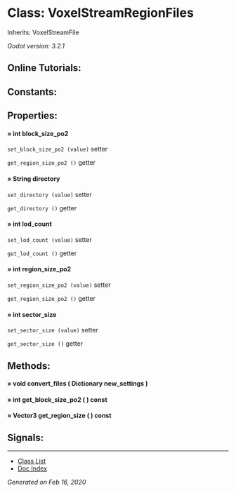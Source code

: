 # Class: VoxelStreamRegionFiles

Inherits: VoxelStreamFile

_Godot version: 3.2.1_


## Online Tutorials: 



## Constants:


## Properties:

#### » int block_size_po2

`set_block_size_po2 (value)` setter

`get_region_size_po2 ()` getter


#### » String directory

`set_directory (value)` setter

`get_directory ()` getter


#### » int lod_count

`set_lod_count (value)` setter

`get_lod_count ()` getter


#### » int region_size_po2

`set_region_size_po2 (value)` setter

`get_region_size_po2 ()` getter


#### » int sector_size

`set_sector_size (value)` setter

`get_sector_size ()` getter



## Methods:

#### » void convert_files ( Dictionary new_settings ) 


#### » int get_block_size_po2 (  )  const


#### » Vector3 get_region_size (  )  const



## Signals:


---
* [Class List](Class_List.md)
* [Doc Index](../01_get-started.md)

_Generated on Feb 16, 2020_
